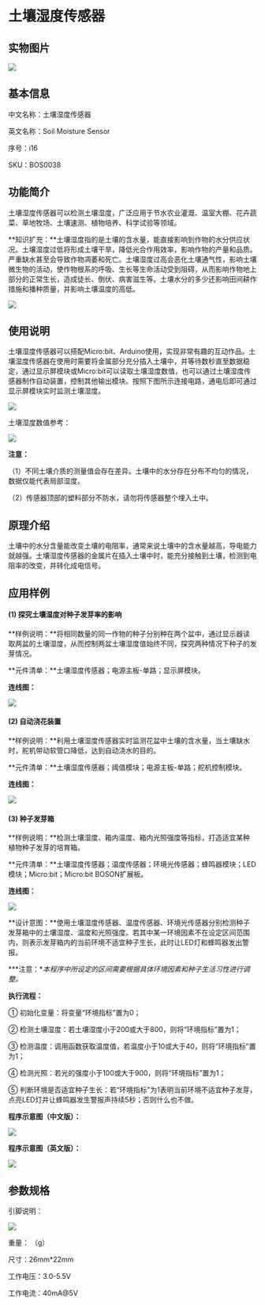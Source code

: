 # 土壤湿度传感器

## 实物图片
![](boson_土壤湿度传感器_实物图片.jpg)

## 基本信息
中文名称：土壤湿度传感器

英文名称：Soil Moisture Sensor

序号：i16

SKU：BOS0038

## 功能简介
土壤湿度传感器可以检测土壤湿度，广泛应用于节水农业灌溉、温室大棚、花卉蔬菜、草地牧场、土壤速测、植物培养、科学试验等领域。

**知识扩充：**土壤湿度指的是土壤的含水量，能直接影响到作物的水分供应状况。土壤湿度过低将形成土壤干旱，降低光合作用效率，影响作物的产量和品质。严重缺水甚至会导致作物凋萎和死亡。土壤湿度过高会恶化土壤通气性，影响土壤微生物的活动，使作物根系的呼吸、生长等生命活动受到阻碍，从而影响作物地上部分的正常生长，造成徒长、倒伏、病害滋生等。土壤水分的多少还影响田间耕作措施和播种质量，并影响土壤温度的高低。

![](boson_土壤湿度传感器_模块简介.png)

## 使用说明
土壤湿度传感器可以搭配Micro:bit、Arduino使用，实现非常有趣的互动作品。土壤湿度传感器在使用时需要将金属部分充分插入土壤中，并等待数秒直至数据稳定，通过显示屏模块或Micro:bit可以读取土壤湿度数值，也可以通过土壤湿度传感器制作自动装置，控制其他输出模块。按照下图所示连接电路，通电后即可通过显示屏模块实时监测土壤湿度。

![](boson_土壤湿度传感器_使用说明1.png)

土壤湿度数值参考：

![](boson_土壤湿度传感器_使用说明2.png)

**注意：**

（1）不同土壤介质的测量值会存在差异。土壤中的水分存在分布不均匀的情况，数据仅能代表局部湿度。

（2）传感器顶部的塑料部分不防水，请勿将传感器整个埋入土中。

## 原理介绍
土壤中的水分含量能改变土壤的电阻率，通常来说土壤中的含水量越高，导电能力就越强。土壤湿度传感器的金属片在插入土壤中时，能充分接触到土壤，检测到电阻率的改变，并转化成电信号。

## 应用样例
#### (1) 探究土壤湿度对种子发芽率的影响
**样例说明：**将相同数量的同一作物的种子分别种在两个盆中，通过显示器读取两盆的土壤湿度，从而控制两盆土壤湿度值始终不同，探究两种情况下种子的发芽情况。

**元件清单：**土壤湿度传感器；电源主板-单路；显示屏模块。

**连线图：**

![](boson_土壤湿度传感器_应用样例1_连线图.png)

#### (2) 自动浇花装置
**样例说明：**利用土壤湿度传感器实时监测花盆中土壤的含水量，当土壤缺水时，舵机带动软管口降低，达到自动浇水的目的。

**元件清单：**土壤湿度传感器；阈值模块；电源主板-单路；舵机控制模块。

**连线图：**

![](boson_土壤湿度传感器_应用样例2_连线图.png)

#### (3) 种子发芽箱
**样例说明：**检测土壤湿度、箱内温度、箱内光照强度等指标，打造适宜某种植物种子发芽的培育箱。

**元件清单：**土壤湿度传感器；温度传感器；环境光传感器；蜂鸣器模块；LED模块；Micro:bit；Micro:bit BOSON扩展板。

**连线图：**

![](boson_土壤湿度传感器_应用样例3_连线图.png)

**设计意图：**使用土壤湿度传感器、温度传感器、环境光传感器分别检测种子发芽箱中的土壤湿度、温度和光照强度。若其中某一环境因素不在设定区间范围内，则表示发芽箱内的当前环境不适宜种子生长，此时让LED灯和蜂鸣器发出警报。

***注意：**本程序中所设定的区间需要根据具体环境因素和种子生活习性进行调整。*

**执行流程：**

① 初始化变量：将变量“环境指标”置为0；

② 检测土壤湿度：若土壤湿度小于200或大于800，则将“环境指标”置为1；

③ 检测温度：调用函数获取温度值，若温度小于10或大于40，则将“环境指标”置为1；

④ 检测光照：若光的强度小于100或大于900，则将“环境指标”置为1；

⑤ 判断环境是否适宜种子生长：若“环境指标”为1表明当前环境不适宜种子发芽，点亮LED灯并让蜂鸣器发生警报声持续5秒；否则什么也不做。

**程序示意图（中文版）：**

![](boson_土壤湿度传感器_应用样例3_程序示意图中文版.png)

**程序示意图（英文版）：**

![](boson_土壤湿度传感器_应用样例3_程序示意图英文版.png)

## 参数规格
引脚说明：

![](boson_土壤湿度传感器_引脚说明.png)

重量： （g）

尺寸：26mm*22mm

工作电压：3.0-5.5V

工作电流：40mA@5V